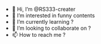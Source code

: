 - 👋 Hi, I’m @RS333-creater
- 👀 I’m interested in funny contents
- 🌱 I’m currently learning ?
- 💞️ I’m looking to collaborate on ?
- 📫 How to reach me ?

<!---
RS333-creater/RS333-creater is a ✨ special ✨ repository because its `README.md` (this file) appears on your GitHub profile.
You can click the Preview link to take a look at your changes.
--->
